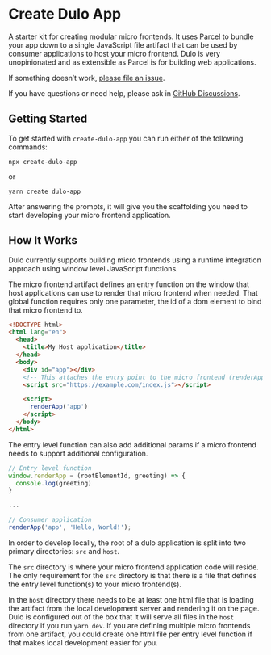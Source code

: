 # Create Dulo App
A starter kit for creating modular micro frontends. It uses [Parcel](https://github.com/parcel-bundler/parcel) to bundle your app down to a single JavaScript file artifact that can be used by consumer applications to host your micro frontend. Dulo is very unopinionated and as extensible as Parcel is for building web applications.

If something doesn’t work, [please file an issue](https://github.com/jaredtbrown/create-dulo-app/issues).

If you have questions or need help, please ask in [GitHub Discussions](https://github.com/jaredtbrown/create-dulo-app/discussions).

## Getting Started
To get started with `create-dulo-app` you can run either of the following commands:

```
npx create-dulo-app
```

or
```
yarn create dulo-app
```

After answering the prompts, it will give you the scaffolding you need to start developing your micro frontend application.

## How It Works
Dulo currently supports building micro frontends using a runtime integration approach using window level JavaScript functions.

The micro frontend artifact defines an entry function on the window that host applications can use to render that micro frontend when needed. That global function requires only one parameter, the id of a dom element to bind that micro frontend to.

```html
<!DOCTYPE html>
<html lang="en">
  <head>
    <title>My Host application</title>
  </head>
  <body>
    <div id="app"></div>
    <!-- This attaches the entry point to the micro frontend (renderApp) to the window -->
    <script src="https://example.com/index.js"></script>

    <script>
      renderApp('app')
    </script>
  </body>
</html>
```

The entry level function can also add additional params if a micro frontend needs to support additional configuration.

```javascript
// Entry level function
window.renderApp = (rootElementId, greeting) => {
  console.log(greeting)
}

...

// Consumer application
renderApp('app', 'Hello, World!');
```

In order to develop locally, the root of a dulo application is split into two primary directories: `src` and `host`.

The `src` directory is where your micro frontend application code will reside. The only requirement for the `src` directory is that there is a file that defines the entry level function(s) to your micro frontend(s).

In the `host` directory there needs to be at least one html file that is loading the artifact from the local development server and rendering it on the page. Dulo is configured out of the box that it will serve all files in the `host` directory if you run `yarn dev`. If you are defining multiple micro frontends from one artifact, you could create one html file per entry level function if that makes local development easier for you.


